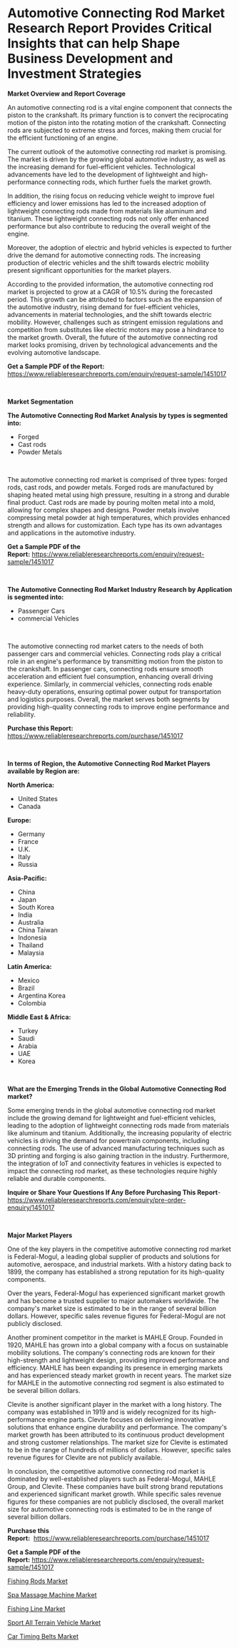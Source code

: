 <p><h1>Automotive Connecting Rod Market Research Report Provides Critical Insights that can help Shape Business Development and Investment Strategies</h1></p><p><strong>Market Overview and Report Coverage</strong></p>
<p><p>An automotive connecting rod is a vital engine component that connects the piston to the crankshaft. Its primary function is to convert the reciprocating motion of the piston into the rotating motion of the crankshaft. Connecting rods are subjected to extreme stress and forces, making them crucial for the efficient functioning of an engine.</p><p>The current outlook of the automotive connecting rod market is promising. The market is driven by the growing global automotive industry, as well as the increasing demand for fuel-efficient vehicles. Technological advancements have led to the development of lightweight and high-performance connecting rods, which further fuels the market growth.</p><p>In addition, the rising focus on reducing vehicle weight to improve fuel efficiency and lower emissions has led to the increased adoption of lightweight connecting rods made from materials like aluminum and titanium. These lightweight connecting rods not only offer enhanced performance but also contribute to reducing the overall weight of the engine.</p><p>Moreover, the adoption of electric and hybrid vehicles is expected to further drive the demand for automotive connecting rods. The increasing production of electric vehicles and the shift towards electric mobility present significant opportunities for the market players.</p><p>According to the provided information, the automotive connecting rod market is projected to grow at a CAGR of 10.5% during the forecasted period. This growth can be attributed to factors such as the expansion of the automotive industry, rising demand for fuel-efficient vehicles, advancements in material technologies, and the shift towards electric mobility. However, challenges such as stringent emission regulations and competition from substitutes like electric motors may pose a hindrance to the market growth. Overall, the future of the automotive connecting rod market looks promising, driven by technological advancements and the evolving automotive landscape.</p></p>
<p><strong>Get a Sample PDF of the Report:</strong> <a href="https://www.reliableresearchreports.com/enquiry/request-sample/1451017">https://www.reliableresearchreports.com/enquiry/request-sample/1451017</a></p>
<p>&nbsp;</p>
<p><strong>Market Segmentation</strong></p>
<p><strong>The Automotive Connecting Rod Market Analysis by types is segmented into:</strong></p>
<p><ul><li>Forged</li><li>Cast rods</li><li>Powder Metals</li></ul></p>
<p>&nbsp;</p>
<p><p>The automotive connecting rod market is comprised of three types: forged rods, cast rods, and powder metals. Forged rods are manufactured by shaping heated metal using high pressure, resulting in a strong and durable final product. Cast rods are made by pouring molten metal into a mold, allowing for complex shapes and designs. Powder metals involve compressing metal powder at high temperatures, which provides enhanced strength and allows for customization. Each type has its own advantages and applications in the automotive industry.</p></p>
<p><strong>Get a Sample PDF of the Report:</strong>&nbsp;<a href="https://www.reliableresearchreports.com/enquiry/request-sample/1451017">https://www.reliableresearchreports.com/enquiry/request-sample/1451017</a></p>
<p>&nbsp;</p>
<p><strong>The Automotive Connecting Rod Market Industry Research by Application is segmented into:</strong></p>
<p><ul><li>Passenger Cars</li><li>commercial Vehicles</li></ul></p>
<p>&nbsp;</p>
<p><p>The automotive connecting rod market caters to the needs of both passenger cars and commercial vehicles. Connecting rods play a critical role in an engine's performance by transmitting motion from the piston to the crankshaft. In passenger cars, connecting rods ensure smooth acceleration and efficient fuel consumption, enhancing overall driving experience. Similarly, in commercial vehicles, connecting rods enable heavy-duty operations, ensuring optimal power output for transportation and logistics purposes. Overall, the market serves both segments by providing high-quality connecting rods to improve engine performance and reliability.</p></p>
<p><strong>Purchase this Report:</strong>&nbsp; <a href="https://www.reliableresearchreports.com/purchase/1451017">https://www.reliableresearchreports.com/purchase/1451017</a></p>
<p>&nbsp;</p>
<p><strong>In terms of Region, the Automotive Connecting Rod Market Players available by Region are:</strong></p>
<p>
    <p> <strong> North America: </strong>
        <ul>
            <li>United States</li>
            <li>Canada</li>
        </ul>
        </p> 
    <p> <strong> Europe: </strong>
        <ul>
            <li>Germany</li>
            <li>France</li>
            <li>U.K.</li>
            <li>Italy</li>
            <li>Russia</li>
        </ul>
        </p> 
    <p> <strong> Asia-Pacific: </strong>
        <ul>
            <li>China</li>
            <li>Japan</li>
            <li>South Korea</li>
            <li>India</li>
            <li>Australia</li>
            <li>China Taiwan</li>
            <li>Indonesia</li>
            <li>Thailand</li>
            <li>Malaysia</li>
        </ul>
        </p> 
    <p> <strong> Latin America: </strong>
        <ul>
            <li>Mexico</li>
            <li>Brazil</li>
            <li>Argentina Korea</li>
            <li>Colombia</li>
        </ul>
        </p> 
    <p> <strong> Middle East & Africa: </strong>
        <ul>
            <li>Turkey</li>
            <li>Saudi</li>
            <li>Arabia</li>
            <li>UAE</li>
            <li>Korea</li>
        </ul>
    </p>
    </p>
<p>&nbsp;</p>
<p><strong>What are the Emerging Trends in the Global Automotive Connecting Rod market?</strong></p>
<p><p>Some emerging trends in the global automotive connecting rod market include the growing demand for lightweight and fuel-efficient vehicles, leading to the adoption of lightweight connecting rods made from materials like aluminum and titanium. Additionally, the increasing popularity of electric vehicles is driving the demand for powertrain components, including connecting rods. The use of advanced manufacturing techniques such as 3D printing and forging is also gaining traction in the industry. Furthermore, the integration of IoT and connectivity features in vehicles is expected to impact the connecting rod market, as these technologies require highly reliable and durable components.</p></p>
<p><strong>Inquire or Share Your Questions If Any Before Purchasing This Report</strong>- <a href="https://www.reliableresearchreports.com/enquiry/pre-order-enquiry/1451017">https://www.reliableresearchreports.com/enquiry/pre-order-enquiry/1451017</a></p>
<p>&nbsp;</p>
<p><strong>Major Market Players</strong></p>
<p><p>One of the key players in the competitive automotive connecting rod market is Federal-Mogul, a leading global supplier of products and solutions for automotive, aerospace, and industrial markets. With a history dating back to 1899, the company has established a strong reputation for its high-quality components. </p><p>Over the years, Federal-Mogul has experienced significant market growth and has become a trusted supplier to major automakers worldwide. The company's market size is estimated to be in the range of several billion dollars. However, specific sales revenue figures for Federal-Mogul are not publicly disclosed.</p><p>Another prominent competitor in the market is MAHLE Group. Founded in 1920, MAHLE has grown into a global company with a focus on sustainable mobility solutions. The company's connecting rods are known for their high-strength and lightweight design, providing improved performance and efficiency. MAHLE has been expanding its presence in emerging markets and has experienced steady market growth in recent years. The market size for MAHLE in the automotive connecting rod segment is also estimated to be several billion dollars.</p><p>Clevite is another significant player in the market with a long history. The company was established in 1919 and is widely recognized for its high-performance engine parts. Clevite focuses on delivering innovative solutions that enhance engine durability and performance. The company's market growth has been attributed to its continuous product development and strong customer relationships. The market size for Clevite is estimated to be in the range of hundreds of millions of dollars. However, specific sales revenue figures for Clevite are not publicly available.</p><p>In conclusion, the competitive automotive connecting rod market is dominated by well-established players such as Federal-Mogul, MAHLE Group, and Clevite. These companies have built strong brand reputations and experienced significant market growth. While specific sales revenue figures for these companies are not publicly disclosed, the overall market size for automotive connecting rods is estimated to be in the range of several billion dollars.</p></p>
<p><strong>Purchase this Report:</strong>&nbsp;&nbsp;<a href="https://www.reliableresearchreports.com/purchase/1451017">https://www.reliableresearchreports.com/purchase/1451017</a></p>
<p></p>
<p><strong>Get a Sample PDF of the Report:</strong>&nbsp;<a href="https://www.reliableresearchreports.com/enquiry/request-sample/1451017">https://www.reliableresearchreports.com/enquiry/request-sample/1451017</a></p>
<p><p><a href="https://medium.com/@shiv151299/fishing-rods-market-size-cagr-trends-2024-2030-521b27822762">Fishing Rods Market</a></p><p><a href="https://medium.com/@shubham99912151/spa-massage-machine-market-trends-forecast-and-competitive-analysis-to-2030-12a02b202dab">Spa Massage Machine Market</a></p><p><a href="https://medium.com/@primeyash92/fishing-line-market-furnishes-information-on-market-share-market-trends-and-market-growth-60e8783589bd">Fishing Line Market</a></p><p><a href="https://github.com/jonneygiverf/Market-Research-Report-List-1/blob/main/sport-all-terrain-vehicle-market.md">Sport All Terrain Vehicle Market</a></p><p><a href="https://github.com/prosalinda88/Market-Research-Report-List-1/blob/main/car-timing-belts-market.md">Car Timing Belts Market</a></p></p>